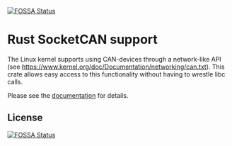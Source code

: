 [![FOSSA Status](https://app.fossa.io/api/projects/git%2Bgithub.com%2Fmarcelbuesing%2Fsocketcan-rs.svg?type=shield)](https://app.fossa.io/projects/git%2Bgithub.com%2Fmarcelbuesing%2Fsocketcan-rs?ref=badge_shield)

Rust SocketCAN support
======================

The Linux kernel supports using CAN-devices through a network-like API
(see https://www.kernel.org/doc/Documentation/networking/can.txt). This
crate allows easy access to this functionality without having to wrestle
libc calls.

Please see the [documentation](https://docs.rs/socketcan) for details.


## License
[![FOSSA Status](https://app.fossa.io/api/projects/git%2Bgithub.com%2Fmarcelbuesing%2Fsocketcan-rs.svg?type=large)](https://app.fossa.io/projects/git%2Bgithub.com%2Fmarcelbuesing%2Fsocketcan-rs?ref=badge_large)